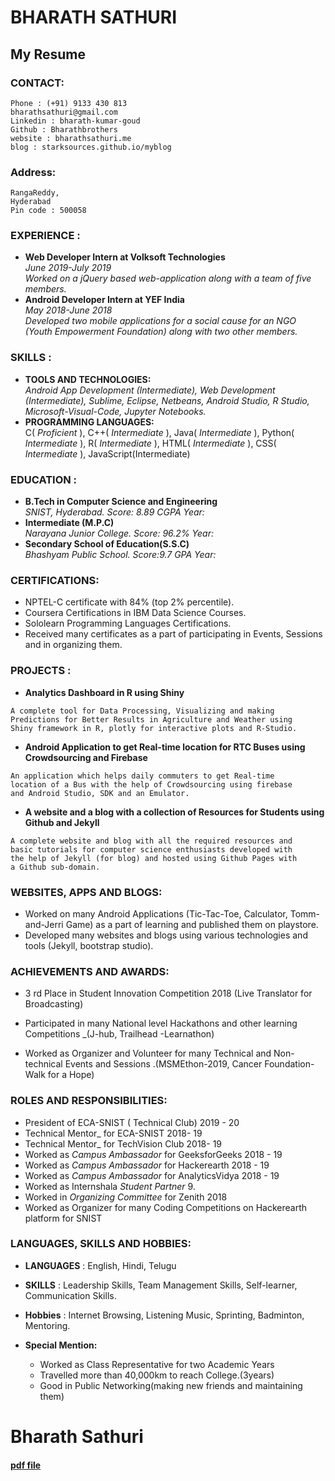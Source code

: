 # BHARATH SATHURI
## My Resume

### CONTACT:

```
Phone : (+91) 9133 430 813
bharathsathuri@gmail.com
Linkedin : bharath-kumar-goud
Github : Bharathbrothers
website : bharathsathuri.me
blog : starksources.github.io/myblog
```

### Address:

```
RangaReddy,
Hyderabad
Pin code : 500058
```

### EXPERIENCE :

- **Web Developer Intern at Volksoft Technologies**<br>
    _June 2019-July 2019_<br>
       _Worked on a jQuery based web-application along with a team_
       _of five members._
- **Android Developer Intern at YEF India**<br>
    _May 2018-June 2018_<br>
       _Developed two mobile applications for a social cause for an_
       _NGO (Youth Empowerment Foundation) along with two other_
       _members._

### SKILLS :

- **TOOLS AND TECHNOLOGIES:**<br>
    _Android App Development (Intermediate), Web Development_
    _(Intermediate), Sublime, Eclipse, Netbeans, Android Studio, R_
    _Studio, Microsoft-Visual-Code, Jupyter Notebooks._
- **PROGRAMMING LANGUAGES:**<br>
    C( _Proficient_ ), C++( _Intermediate_ ), Java( _Intermediate_ ),
    Python( _Intermediate_ ), R( _Intermediate_ ), HTML( _Intermediate_ ),
    CSS( _Intermediate_ ), JavaScript(Intermediate)

### EDUCATION :

- **B.Tech in Computer Science and Engineering**<br>
    _SNIST, Hyderabad. Score: 8.89 CGPA Year:_
- **Intermediate (M.P.C)**<br>
    _Narayana Junior College. Score: 96.2% Year:_
- **Secondary School of Education(S.S.C)**<br>
    _Bhashyam Public School. Score:9.7 GPA Year:_

### CERTIFICATIONS:

- NPTEL-C certificate with 84% (top 2% percentile).
- Coursera Certifications in IBM Data Science Courses.
- Sololearn Programming Languages Certifications.
- Received many certificates as a part of participating in
    Events, Sessions and in organizing them.

### PROJECTS :

- **Analytics Dashboard in R using Shiny**
```
A complete tool for Data Processing, Visualizing and making
Predictions for Better Results in Agriculture and Weather using 
Shiny framework in R, plotly for interactive plots and R-Studio.
```
- **Android Application to get Real-time location for RTC Buses using Crowdsourcing and Firebase**

```
An application which helps daily commuters to get Real-time
location of a Bus with the help of Crowdsourcing using firebase
and Android Studio, SDK and an Emulator.
```
- **A website and a blog with a collection of Resources for Students using Github and Jekyll**

```
A complete website and blog with all the required resources and
basic tutorials for computer science enthusiasts developed with
the help of Jekyll (for blog) and hosted using Github Pages with
a Github sub-domain.
```
### WEBSITES, APPS AND BLOGS:

- Worked on many Android Applications (Tic-Tac-Toe,
    Calculator, Tomm-and-Jerri Game) as a part of learning and
    published them on playstore.
- Developed many websites and blogs using various
    technologies and tools (Jekyll, bootstrap studio).

### ACHIEVEMENTS AND AWARDS:

- 3 rd Place in Student Innovation Competition 2018 (Live Translator for Broadcasting)

- Participated in many National level Hackathons and other
    learning Competitions _(J-hub, Trailhead -Learnathon)
- Worked as Organizer and Volunteer for many Technical and
    Non-technical Events and Sessions .(MSMEthon-2019, Cancer  Foundation-Walk for a Hope)

### ROLES AND RESPONSIBILITIES:

- President of ECA-SNIST ( Technical Club) 2019 - 20
- Technical Mentor_ for ECA-SNIST 2018- 19
- Technical Mentor_ for TechVision Club 2018- 19
- Worked as _Campus Ambassador_ for GeeksforGeeks 2018 - 19
- Worked as _Campus Ambassador_ for Hackerearth 2018 - 19
- Worked as _Campus Ambassador_ for AnalyticsVidya 2018 - 19
- Worked as Internshala _Student Partner_ 9.
- Worked in _Organizing Committee_ for Zenith 2018
- Worked as Organizer for many Coding Competitions on
    Hackerearth platform for SNIST

### LANGUAGES, SKILLS AND HOBBIES:

- **LANGUAGES** : English, Hindi, Telugu
- **SKILLS** : Leadership Skills, Team Management Skills, Self-learner, Communication Skills.

- **Hobbies** : Internet Browsing, Listening Music, Sprinting, Badminton, Mentoring.

- **Special Mention:**
    - Worked as Class Representative for two Academic Years
    - Travelled more than 40,000km to reach College.(3years)
    - Good in Public Networking(making new friends and maintaining them)

# Bharath Sathuri
#### [pdf file](/bharathsathuri-resume.pdf) 




